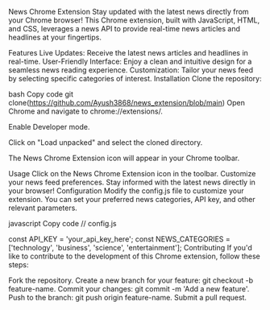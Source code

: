 News Chrome Extension
Stay updated with the latest news directly from your Chrome browser! This Chrome extension, built with JavaScript, HTML, and CSS, leverages a news API to provide real-time news articles and headlines at your fingertips.

Features
Live Updates: Receive the latest news articles and headlines in real-time.
User-Friendly Interface: Enjoy a clean and intuitive design for a seamless news reading experience.
Customization: Tailor your news feed by selecting specific categories of interest.
Installation
Clone the repository:

bash
Copy code
git clone(https://github.com/Ayush3868/news_extension/blob/main)
Open Chrome and navigate to chrome://extensions/.

Enable Developer mode.

Click on "Load unpacked" and select the cloned directory.

The News Chrome Extension icon will appear in your Chrome toolbar.

Usage
Click on the News Chrome Extension icon in the toolbar.
Customize your news feed preferences.
Stay informed with the latest news directly in your browser!
Configuration
Modify the config.js file to customize your extension. You can set your preferred news categories, API key, and other relevant parameters.

javascript
Copy code
// config.js

const API_KEY = 'your_api_key_here';
const NEWS_CATEGORIES = ['technology', 'business', 'science', 'entertainment'];
Contributing
If you'd like to contribute to the development of this Chrome extension, follow these steps:

Fork the repository.
Create a new branch for your feature: git checkout -b feature-name.
Commit your changes: git commit -m 'Add a new feature'.
Push to the branch: git push origin feature-name.
Submit a pull request.
